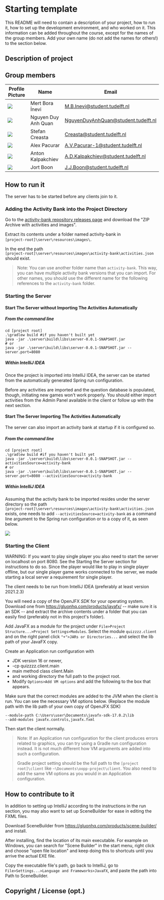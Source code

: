 # Starting template

This README will need to contain a description of your project, how to run it, how to set up the development environment, and who worked on it.
This information can be added throughout the course, except for the names of the group members.
Add your own name (do not add the names for others!) to the section below.

## Description of project

## Group members

| Profile Picture | Name                | Email                               |
|---|---------------------|-------------------------------------|
|![](https://gitlab.ewi.tudelft.nl/uploads/-/system/user/avatar/4765/avatar.png?s=50)| Mert Bora İnevi     | M.B.Inevi@student.tudelft.nl        |
| ![](https://secure.gravatar.com/avatar/4b5f3392146b1d1d4fd6f72160491492?s=50&d=identicon) | Nguyen Duy Anh Quan | NguyenDuyAnhQuan@student.tudelft.nl |
| ![](https://secure.gravatar.com/avatar/d7f782ec04f7eeea0f5b3d0fc2344554?s=50&d=identicon)| Stefan Creasta      | Creasta@student.tudelft.nl          |
| ![](https://secure.gravatar.com/avatar/e7f1f03a262adfea4a79b04419a980cd?s=50&d=identicon)| Alex Pacurar        | A.V.Pacurar-1@student.tudelft.nl    |
| ![](https://secure.gravatar.com/avatar/d8acca759ee2e58d0defad94780d05ac?s=50&d=identicon)| Anton Kalpakchiev   | A.D.Kalpakchiev@student.tudelft.nl  |
| ![](https://eu.ui-avatars.com/api/?name=JB&amp;length=4&amp;size=50&amp;color=DDD&amp;background=389fff&amp;font-size=0.325)| Jort Boon           | J.J.Boon@student.tudelft.nl         |

<!-- Instructions (remove once assignment has been completed -->
<!-- - Add (only!) your own name to the table above (use Markdown formatting) -->
<!-- - Mention your *student* email address -->
<!-- - Preferably add a recognizable photo, otherwise add your GitLab photo -->
<!-- - (please make sure the photos have the same size) --> 

## How to run it

The server has to be started before any clients join to it.

### Adding the Activity Bank into the Project Directory

Go to the [activity-bank repository releases page](https://gitlab.ewi.tudelft.nl/cse1105/2021-2022/activity-bank/-/releases) and download the "ZIP Archive with activities and images".

Extract its contents under a folder named activity-bank in\
`[project-root]\server\resources\images\`.

In the end the path\
`[project-root]\server\resources\images\activity-bank\activities.json`\
should exist.

> Note: You can use another folder name than `activity-bank`. This way, you can have multiple activity bank versions that you can import. For other names, you should use the different name for the following references to the `activity-bank` folder.

### Starting the Server

#### Start The Server without Importing The Activities Automatically

##### From the command line
```
cd [project root]
.\gradlew build #if you haven't built yet
java -jar .\server\build\libs\server-0.0.1-SNAPSHOT.jar
# or
java -jar .\server\build\libs\server-0.0.1-SNAPSHOT.jar --server.port=8080
```

##### Within IntelliJ IDEA
Once the project is imported into IntelliJ IDEA, the server can be started from the automatically generated Spring run configuration.

Before any activities are imported and the question database is populated, though, initiating new games won't work properly. You should either import activities from the Admin Panel available in the client or follow up with the next section.

#### Start The Server Importing The Activities Automatically
The server can also import an activity bank at startup if it is configured so.

##### From the command line
```
cd [project root]
.\gradlew build #if you haven't built yet
java -jar .\server\build\libs\server-0.0.1-SNAPSHOT.jar --activitiesSource=activity-bank
# or
java -jar .\server\build\libs\server-0.0.1-SNAPSHOT.jar --server.port=8080 --activitiesSource=activity-bank
```

##### Within IntelliJ IDEA
Assuming that the activity bank to be imported resides under the server directory so the path\
`[project-root]\server\resources\images\activity-bank\activities.json`\
exists, one needs to add `--activitiesSource=activity-bank` as a command line argument to the Spring run configuration or to a copy of it, as seen below.

![](readme-server-run-import.png)

### Starting the Client
WARNING: If you want to play single player you also need to start the server on localhost on port 8080.
See the Starting the Server section for instructions to do so.
Since the player would like to play in single player offline, but our single player game
works connected to the server, we made starting a local server a requirement for single player.

The client needs to be run from IntelliJ IDEA (preferably at least version 2021.2.3)

You will need a copy of the OpenJFX *SDK* for your operating system. Download one from https://gluonhq.com/products/javafx/ -- make sure it is an SDK -- and extract the archive contents under a folder that you can easily find (preferably not in this project's folder).

Add JavaFX as a module for the project under `File>Project Structure...>Project Settings>Modules`. Select the module `quizzzz.client` and on the right panel click `"+">JARs or Directories...` and select the lib path of your JavaFX copy.

Create an Application run configuration with
- JDK version 16 or newer,
- -cp quizzzz.client.main
- main method class client.Main
- and working directory the full path to the project root.
- Modify `Options>Add VM options` and add the following to the box that appears.

Make sure that the correct modules are added to the JVM when the client is run. You can see the necessary VM options below. (Replace the module path with the lib path of your own copy of OpenJFX SDK)
```
--module-path C:\Users\user\Documents\javafx-sdk-17.0.2\lib 
--add-modules javafx.controls,javafx.fxml
```

Then start the client normally.

> Note: If an Application run configuration for the client produces errors related to graphics, you can try using a Gradle run configuration instead.
> It is not much different how VM arguments are added into such a configuration.
>
> Gradle project setting should be the full path to the `[project root]\client` like `~\Documents\oopp-project\client`. You also need to add the same VM options as you would in an Application configuration.

## How to contribute to it
In addition to setting up IntelliJ according to the instructions in the run section, you may also want to set up SceneBuilder for ease in editing the FXML files.

Download SceneBuilder from https://gluonhq.com/products/scene-builder/ and install.

After installing, find the location of its main executable. For example on Windows, you can search for "Scene Builder" in the start menu,
right click and choose "open file location" and keep doing this to shortcuts until you arrive the actual EXE file.

Copy the executable file's path, go back to IntelliJ, go to `File>Settings...>Language and Frameworks>JavaFX`, and paste the path into Path to SceneBuilder.

## Copyright / License (opt.)
